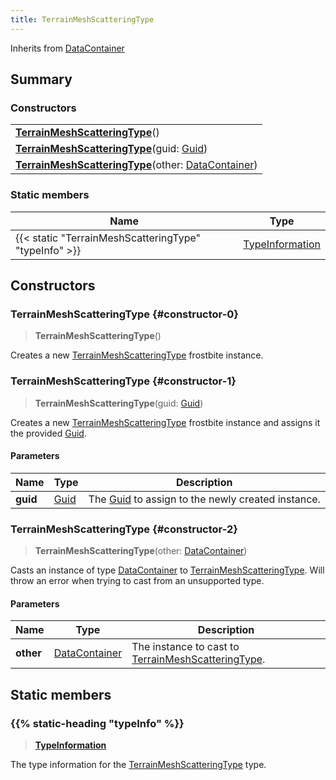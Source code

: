 ```yaml
---
title: TerrainMeshScatteringType
---
```


Inherits from [DataContainer](/vext/ref/shared/type/datacontainer)

## Summary

### Constructors

|  |
| --- |
| **[TerrainMeshScatteringType](#constructor-0)**() |
| **[TerrainMeshScatteringType](#constructor-1)**(guid: [Guid](/vext/ref/shared/type/guid)) |
| **[TerrainMeshScatteringType](#constructor-2)**(other: [DataContainer](/vext/ref/shared/type/datacontainer)) |

### Static members

| Name | Type |
| ---- | ---- |
| {{< static "TerrainMeshScatteringType" "typeInfo" >}} | [TypeInformation](/vext/ref/shared/type/typeinformation) |

## Constructors

### TerrainMeshScatteringType {#constructor-0}

> **TerrainMeshScatteringType**()

Creates a new [TerrainMeshScatteringType](/vext/ref/fb/terrainmeshscatteringtype) frostbite instance.

### TerrainMeshScatteringType {#constructor-1}

> **TerrainMeshScatteringType**(guid: [Guid](/vext/ref/shared/type/guid))

Creates a new [TerrainMeshScatteringType](/vext/ref/fb/terrainmeshscatteringtype) frostbite instance and assigns it the provided [Guid](/vext/ref/shared/type/guid).

#### Parameters

| Name | Type | Description |
| ---- | ---- | ----------- |
| **guid** | [Guid](/vext/ref/shared/type/guid) | The [Guid](/vext/ref/shared/type/guid) to assign to the newly created instance. |

### TerrainMeshScatteringType {#constructor-2}

> **TerrainMeshScatteringType**(other: [DataContainer](/vext/ref/shared/type/datacontainer))

Casts an instance of type [DataContainer](/vext/ref/shared/type/datacontainer) to [TerrainMeshScatteringType](/vext/ref/fb/terrainmeshscatteringtype). Will throw an error when trying to cast from an unsupported type.

#### Parameters

| Name | Type | Description |
| ---- | ---- | ----------- |
| **other** | [DataContainer](/vext/ref/shared/type/datacontainer) | The instance to cast to [TerrainMeshScatteringType](/vext/ref/fb/terrainmeshscatteringtype). |

## Static members

### {{% static-heading "typeInfo" %}}

> **[TypeInformation](/vext/ref/shared/type/typeinformation)**

The type information for the [TerrainMeshScatteringType](/vext/ref/fb/terrainmeshscatteringtype) type.


